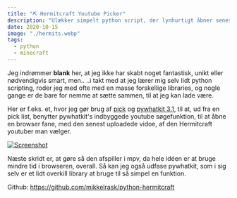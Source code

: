 ```yaml
---
title: "⛏️ Hermitcraft Youtube Picker"
description: "Ulækker simpelt python script, der lynhurtigt åbner seneste video, med din yndlings hermitcraft content creator."
date: 2020-10-15
image: "./hermits.webp"
tags:
  - python
  - minecraft
---
```


Jeg indrømmer **blank** her, at jeg ikke har skabt noget fantastisk, unikt eller nødvendigvis smart, men.. ..i takt med at jeg lærer mig selv lidt python scripting, roder jeg med ofte med en masse forskellige libraries, og nogle gange er de bare for nemme at sætte sammen, til at jeg kan lade være.

Her er f.eks. et, hvor jeg gør brug af [pick](https://pypi.org/project/pick/) og [pywhatkit 3.1](https://pypi.org/project/pywhatkit/), til at, ud fra en pick list, benytter pywhatkit's indbyggede youtube søgefunktion, til at åbne en browser fane, med den senest uploadede vidoe, af den Hermitcraft youtuber man vælger.

[![Screenshot](https://mikkelrask.github.io/blog/hermits.png)](https://mikkelrask.github.io/blog/hermits.png)

Næste skridt er, at gøre så den afspiller i mpv, da hele idéen er at bruge mindre tid i browseren, overall. Så kan jeg også udfase pywhatkit, som i sig selv er et lidt overkill library at bruge til så simpel en funktion.

Github: https://github.com/mikkelrask/python-hermitcraft
